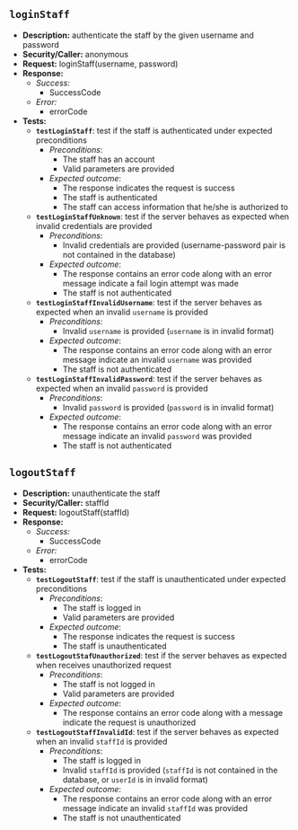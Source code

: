 `loginStaff`
---
- **Description:** authenticate the staff by the given username and password
- **Security/Caller:** anonymous
- **Request:** loginStaff(username, password)
- **Response:**
    + *Success:*
        + SuccessCode
    + *Error:*
        + errorCode
- **Tests:**
    + **`testLoginStaff`**: test if the staff is authenticated under expected preconditions
        + _Preconditions_:
            + The staff has an account
            + Valid parameters are provided
        + _Expected outcome_:
            + The response indicates the request is success
            + The staff is authenticated
            + The staff can access information that he/she is authorized to
    + **`testLoginStaffUnknown`**: test if the server behaves as expected when invalid credentials are provided
        + _Preconditions_:
            + Invalid credentials are provided (username-password pair is not contained in the database)
        + _Expected outcome_:
            + The response contains an error code along with an error message indicate a fail login attempt was made
            + The staff is not authenticated
    + **`testLoginStaffInvalidUsername`**: test if the server behaves as expected when an invalid `username` is provided
        + _Preconditions_:
            + Invalid `username` is provided (`username` is in invalid format)
        + _Expected outcome_:
            + The response contains an error code along with an error message indicate an invalid `username` was provided
            + The staff is not authenticated
    + **`testLoginStaffInvalidPassword`**: test if the server behaves as expected when an invalid `password` is provided
        + _Preconditions_:
            + Invalid `password` is provided (`password` is in invalid format)
        + _Expected outcome_:
            + The response contains an error code along with an error message indicate an invalid `password` was provided
            + The staff is not authenticated

`logoutStaff`
---
- **Description:** unauthenticate the staff
- **Security/Caller:** staffId
- **Request:** logoutStaff(staffId)
- **Response:**
    + *Success:*
        + SuccessCode
    + *Error:*
        + errorCode
- **Tests:**
    + **`testLogoutStaff`**: test if the staff is unauthenticated under expected preconditions
        + _Preconditions_:
            + The staff is logged in
            + Valid parameters are provided
        + _Expected outcome_:
            + The response indicates the request is success
            + The staff is unauthenticated
    + **`testLogoutStafUnauthorized`**: test if the server behaves as expected when receives unauthorized request
        + _Preconditions_:
            + The staff is not logged in
            + Valid parameters are provided
        + _Expected outcome_:
            + The response contains an error code along with a message indicate the request is unauthorized
    + **`testLogoutStaffInvalidId`**: test if the server behaves as expected when an invalid `staffId` is provided
        + _Preconditions_:
            + The staff is logged in
            + Invalid `staffId` is provided (`staffId` is not contained in the database, or `userId` is in invalid format)
        + _Expected outcome_:
            + The response contains an error code along with an error message indicate an invalid `staffId` was provided
            + The staff is not unauthenticated
